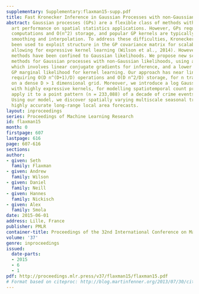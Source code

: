 ```yaml
---
supplementary: Supplementary:flaxman15-supp.pdf
title: Fast Kronecker Inference in Gaussian Processes with non-Gaussian Likelihoods
abstract: Gaussian processes (GPs) are a flexible class of methods with state of the
  art performance on spatial statistics applications. However, GPs require O(n^3)
  computations and O(n^2) storage, and popular GP kernels are typically limited to
  smoothing and interpolation. To address these difficulties, Kronecker methods have
  been used to exploit structure in the GP covariance matrix for scalability, while
  allowing for expressive kernel learning (Wilson et al., 2014). However, fast Kronecker
  methods have been confined to Gaussian likelihoods. We propose new scalable Kronecker
  methods for Gaussian processes with non-Gaussian likelihoods, using a Laplace approximation
  which involves linear conjugate gradients for inference, and a lower bound on the
  GP marginal likelihood for kernel learning. Our approach has near linear scaling,
  requiring O(D n^(D+1)/D) operations and O(D n^2/D) storage, for n training data-points
  on a dense D > 1 dimensional grid. Moreover, we introduce a log Gaussian Cox process,
  with highly expressive kernels, for modelling spatiotemporal count processes, and
  apply it to a point pattern (n = 233,088) of a decade of crime events in Chicago.
  Using our model, we discover spatially varying multiscale seasonal trends and produce
  highly accurate long-range local area forecasts.
layout: inproceedings
series: Proceedings of Machine Learning Research
id: flaxman15
month: 0
firstpage: 607
lastpage: 616
page: 607-616
sections: 
author:
- given: Seth
  family: Flaxman
- given: Andrew
  family: Wilson
- given: Daniel
  family: Neill
- given: Hannes
  family: Nickisch
- given: Alex
  family: Smola
date: 2015-06-01
address: Lille, France
publisher: PMLR
container-title: Proceedings of the 32nd International Conference on Machine Learning
volume: '37'
genre: inproceedings
issued:
  date-parts:
  - 2015
  - 6
  - 1
pdf: http://proceedings.mlr.press/v37/flaxman15/flaxman15.pdf
# Format based on citeproc: http://blog.martinfenner.org/2013/07/30/citeproc-yaml-for-bibliographies/
---
```

